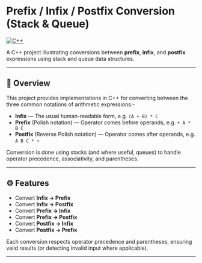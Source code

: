 # Prefix / Infix / Postfix Conversion (Stack & Queue)

[![C++](https://img.shields.io/badge/language-C%2B%2B-lightgrey.svg)](#)  

A C++ project illustrating conversions between **prefix**, **infix**, and **postfix** expressions using stack and queue data structures.

---


## 🧩 Overview

This project provides implementations in C++ for converting between the three common notations of arithmetic expressions:-

- **Infix** — The usual human-readable form, e.g. `(A + B) * C`  
- **Prefix** (Polish notation) — Operator comes before operands, e.g. `+ A * B C`  
- **Postfix** (Reverse Polish notation) — Operator comes after operands, e.g. `A B C * +`

Conversion is done using stacks (and where useful, queues) to handle operator precedence, associativity, and parentheses.

---

## ⚙️ Features

- Convert **Infix → Prefix**  
- Convert **Infix → Postfix**  
- Convert **Prefix → Infix**  
- Convert **Prefix → Postfix**  
- Convert **Postfix → Infix**  
- Convert **Postfix → Prefix**

Each conversion respects operator precedence and parentheses, ensuring valid results (or detecting invalid input where applicable).

---


